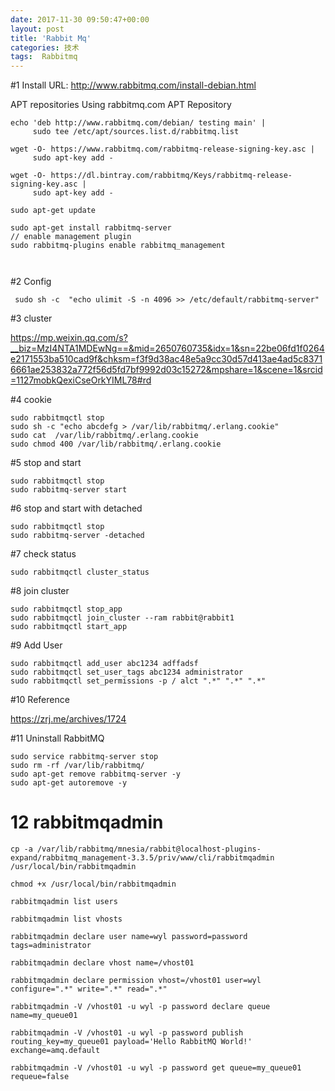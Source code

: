 ```yaml
---
date: 2017-11-30 09:50:47+00:00
layout: post
title: 'Rabbit Mq'
categories: 技术
tags:  Rabbitmq
---
```



#1 Install 
URL: http://www.rabbitmq.com/install-debian.html

APT repositories
Using rabbitmq.com APT Repository

```
echo 'deb http://www.rabbitmq.com/debian/ testing main' |
     sudo tee /etc/apt/sources.list.d/rabbitmq.list

wget -O- https://www.rabbitmq.com/rabbitmq-release-signing-key.asc |
     sudo apt-key add -

wget -O- https://dl.bintray.com/rabbitmq/Keys/rabbitmq-release-signing-key.asc |
     sudo apt-key add -

sudo apt-get update

sudo apt-get install rabbitmq-server
// enable management plugin
sudo rabbitmq-plugins enable rabbitmq_management 
	 
	 
```

#2 Config

```
 sudo sh -c  "echo ulimit -S -n 4096 >> /etc/default/rabbitmq-server" 
```

#3 cluster

https://mp.weixin.qq.com/s?__biz=MzI4NTA1MDEwNg==&mid=2650760735&idx=1&sn=22be06fd1f0264e2171553ba510cad9f&chksm=f3f9d38ac48e5a9cc30d57d413ae4ad5c83716661ae253832a772f56d5fd7bf9992d03c15272&mpshare=1&scene=1&srcid=1127mobkQexiCseOrkYIML78#rd

#4 cookie

```
sudo rabbitmqctl stop
sudo sh -c "echo abcdefg > /var/lib/rabbitmq/.erlang.cookie"
sudo cat  /var/lib/rabbitmq/.erlang.cookie
sudo chmod 400 /var/lib/rabbitmq/.erlang.cookie 
```
#5 stop and start 
```
sudo rabbitmqctl stop
sudo rabbitmq-server start
```

#6 stop and start with detached 
```
sudo rabbitmqctl stop
sudo rabbitmq-server -detached
```

#7 check status
```
sudo rabbitmqctl cluster_status
```

#8 join cluster 
```
sudo rabbitmqctl stop_app
sudo rabbitmqctl join_cluster --ram rabbit@rabbit1
sudo rabbitmqctl start_app
```

#9 Add User
```
sudo rabbitmqctl add_user abc1234 adffadsf
sudo rabbitmqctl set_user_tags abc1234 administrator
sudo rabbitmqctl set_permissions -p / alct ".*" ".*" ".*"
```

#10 Reference 

https://zrj.me/archives/1724


#11 Uninstall RabbitMQ


```
sudo service rabbitmq-server stop
sudo rm -rf /var/lib/rabbitmq/
sudo apt-get remove rabbitmq-server -y
sudo apt-get autoremove -y
```

# 12 rabbitmqadmin

```
cp -a /var/lib/rabbitmq/mnesia/rabbit@localhost-plugins-expand/rabbitmq_management-3.3.5/priv/www/cli/rabbitmqadmin /usr/local/bin/rabbitmqadmin

chmod +x /usr/local/bin/rabbitmqadmin

rabbitmqadmin list users 

rabbitmqadmin list vhosts 

rabbitmqadmin declare user name=wyl password=password tags=administrator 

rabbitmqadmin declare vhost name=/vhost01

rabbitmqadmin declare permission vhost=/vhost01 user=wyl configure=".*" write=".*" read=".*" 

rabbitmqadmin -V /vhost01 -u wyl -p password declare queue name=my_queue01 

rabbitmqadmin -V /vhost01 -u wyl -p password publish routing_key=my_queue01 payload='Hello RabbitMQ World!' exchange=amq.default 

rabbitmqadmin -V /vhost01 -u wyl -p password get queue=my_queue01 requeue=false 

```
